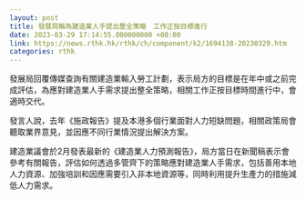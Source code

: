 ```yaml
---
layout: post
title: 發展局稱為建造業人手提出整全策略　工作正按目標進行
date: 2023-03-29 17:14:55.000000000 +08:00
link: https://news.rthk.hk/rthk/ch/component/k2/1694138-20230329.htm
categories: rthk
---
```


發展局回覆傳媒查詢有關建造業輸入勞工計劃，表示局方的目標是在年中或之前完成評估，為應對建造業人手需求提出整全策略，相關工作正按目標時間進行中，會適時交代。
 
發言人說，去年《施政報告》提及本港多個行業面對人力短缺問題，相關政策局會聽取業界意見，並因應不同行業情況提出解決方案。

建造業議會於2月發表最新的《建造業人力預測報告》，局方當日在新聞稿表示會參考有關報告，評估如何透過多管齊下的策略應對建造業人手需求，包括善用本地人力資源、加強培訓和因應需要引入非本地資源等，同時利用提升生產力的措施減低人力需求。
